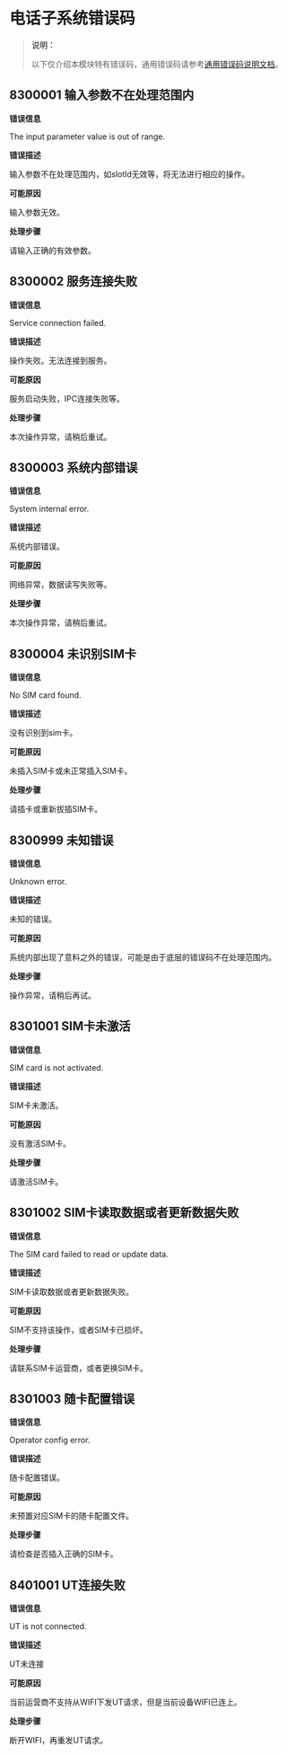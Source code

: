 # 电话子系统错误码

> **说明：**
>
> 以下仅介绍本模块特有错误码，通用错误码请参考[通用错误码说明文档](../errorcode-universal.md)。

## 8300001 输入参数不在处理范围内

**错误信息**

The input parameter value is out of range.

**错误描述**

输入参数不在处理范围内，如slotId无效等，将无法进行相应的操作。

**可能原因**

输入参数无效。

**处理步骤**

请输入正确的有效参数。



## 8300002 服务连接失败

**错误信息**

Service connection failed.

**错误描述**

操作失败。无法连接到服务。

**可能原因**

服务启动失败，IPC连接失败等。

**处理步骤**

本次操作异常，请稍后重试。



## 8300003 系统内部错误

**错误信息**

System internal error.

**错误描述**

系统内部错误。

**可能原因**

网络异常，数据读写失败等。

**处理步骤**

本次操作异常，请稍后重试。


## 8300004 未识别SIM卡

**错误信息**

No SIM card found.

**错误描述**

没有识别到sim卡。

**可能原因**

未插入SIM卡或未正常插入SIM卡。

**处理步骤**

请插卡或重新拔插SIM卡。


## 8300999 未知错误

**错误信息**

Unknown error.

**错误描述**

未知的错误。

**可能原因**

系统内部出现了意料之外的错误，可能是由于底层的错误码不在处理范围内。

**处理步骤**

操作异常，请稍后再试。


## 8301001 SIM卡未激活

**错误信息**

SIM card is not activated.

**错误描述**

SIM卡未激活。

**可能原因**

没有激活SIM卡。

**处理步骤**

请激活SIM卡。


## 8301002 SIM卡读取数据或者更新数据失败

**错误信息**

The SIM card failed to read or update data.

**错误描述**

SIM卡读取数据或者更新数据失败。

**可能原因**

SIM不支持该操作，或者SIM卡已损坏。

**处理步骤**

请联系SIM卡运营商，或者更换SIM卡。


## 8301003 随卡配置错误

**错误信息**

Operator config error.

**错误描述**

随卡配置错误。

**可能原因**

未预置对应SIM卡的随卡配置文件。

**处理步骤**

请检查是否插入正确的SIM卡。

## 8401001 UT连接失败

**错误信息**

UT is not connected.

**错误描述**

UT未连接

**可能原因**

当前运营商不支持从WIFI下发UT请求，但是当前设备WIFI已连上。

**处理步骤**

断开WIFI，再重发UT请求。
